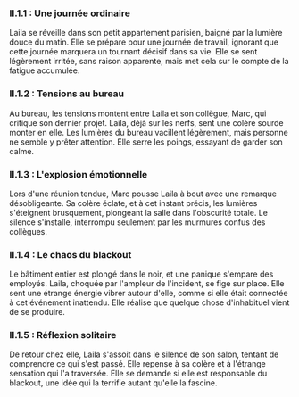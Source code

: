 ### II.1.1 : Une journée ordinaire

Laila se réveille dans son petit appartement parisien, baigné par la lumière douce du matin. Elle se prépare pour une journée de travail, ignorant que cette journée marquera un tournant décisif dans sa vie. Elle se sent légèrement irritée, sans raison apparente, mais met cela sur le compte de la fatigue accumulée.

### II.1.2 : Tensions au bureau

Au bureau, les tensions montent entre Laila et son collègue, Marc, qui critique son dernier projet. Laila, déjà sur les nerfs, sent une colère sourde monter en elle. Les lumières du bureau vacillent légèrement, mais personne ne semble y prêter attention. Elle serre les poings, essayant de garder son calme.

### II.1.3 : L'explosion émotionnelle

Lors d'une réunion tendue, Marc pousse Laila à bout avec une remarque désobligeante. Sa colère éclate, et à cet instant précis, les lumières s'éteignent brusquement, plongeant la salle dans l'obscurité totale. Le silence s'installe, interrompu seulement par les murmures confus des collègues.

### II.1.4 : Le chaos du blackout

Le bâtiment entier est plongé dans le noir, et une panique s'empare des employés. Laila, choquée par l'ampleur de l'incident, se fige sur place. Elle sent une étrange énergie vibrer autour d'elle, comme si elle était connectée à cet événement inattendu. Elle réalise que quelque chose d'inhabituel vient de se produire.

### II.1.5 : Réflexion solitaire

De retour chez elle, Laila s'assoit dans le silence de son salon, tentant de comprendre ce qui s'est passé. Elle repense à sa colère et à l'étrange sensation qui l'a traversée. Elle se demande si elle est responsable du blackout, une idée qui la terrifie autant qu'elle la fascine.